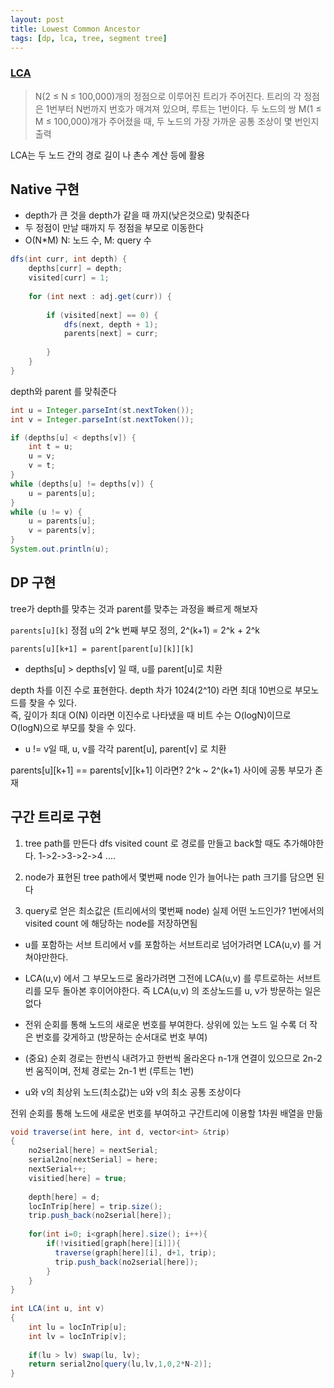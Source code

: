 ```yaml
---
layout: post
title: Lowest Common Ancestor
tags: [dp, lca, tree, segment tree]
---
```

### [LCA](https://www.acmicpc.net/problem/11438)

> N(2 ≤ N ≤ 100,000)개의 정점으로 이루어진 트리가 주어진다. 트리의 각 정점은 1번부터 N번까지 번호가 매겨져 있으며, 루트는 1번이다.
> 두 노드의 쌍 M(1 ≤ M ≤ 100,000)개가 주어졌을 때, 두 노드의 가장 가까운 공통 조상이 몇 번인지 출력

LCA는 두 노드 간의 경로 길이 나 촌수 계산 등에 활용

## Native 구현
* depth가 큰 것을 depth가 같을 때 까지(낮은것으로) 맞춰준다
* 두 정점이 만날 때까지 두 정점을 부모로 이동한다
* O(N*M) N: 노드 수, M: query 수
 
``` java
dfs(int curr, int depth) {
    depths[curr] = depth;
    visited[curr] = 1;
    
    for (int next : adj.get(curr)) {
        
        if (visited[next] == 0) {
            dfs(next, depth + 1);
            parents[next] = curr;
            
        }
    }
}
```
depth와 parent 를 맞춰준다

``` java
int u = Integer.parseInt(st.nextToken());
int v = Integer.parseInt(st.nextToken());

if (depths[u] < depths[v]) {
    int t = u;
    u = v;
    v = t;
}
while (depths[u] != depths[v]) {
    u = parents[u];
}
while (u != v) {
    u = parents[u];
    v = parents[v];
}
System.out.println(u);
```

## DP 구현
tree가 depth를 맞추는 것과 parent를 맞추는 과정을 빠르게 해보자

`parents[u][k]` 정점 u의 2^k 번째 부모 정의, 2^(k+1) = 2^k + 2^k

`parents[u][k+1] = parent[parent[u][k]][k]`

* depths[u] > depths[v] 일 때, u를 parent[u]로 치환

depth 차를 이진 수로 표현한다. depth 차가 1024(2^10) 라면 최대 10번으로 부모노드를 찾을 수 있다.<br>
즉, 깊이가 최대 O(N) 이라면 이진수로 나타냈을 때 비트 수는 O(logN)이므로 O(logN)으로 부모를 찾을 수 있다.<br>


* u != v일 때, u, v를 각각 parent[u], parent[v] 로 치환

parents[u][k+1] == parents[v][k+1] 이라면? 2^k ~ 2^(k+1) 사이에 공통 부모가 존재







## 구간 트리로 구현
1.  tree path를 만든다
dfs visited count 로 경로를 만들고 back할 때도 추가해야한다.
1->2->3->2->4 ....

2. node가 표현된 tree path에서 몇번째 node 인가
늘어나는 path 크기를 담으면 된다

3. query로 얻은 최소값은 (트리에서의 몇번째 node) 실제 어떤 노드인가?
1번에서의 visited count 에 해당하는 node를 저장하면됨

* u를 포함하는 서브 트리에서 v를 포함하는 서브트리로 넘어가려면 LCA(u,v) 를 거쳐야만한다.
* LCA(u,v) 에서 그 부모노드로 올라가려면 그전에 LCA(u,v) 를 루트로하는 서브트리를 모두 돌아본 후이어야한다. 즉 LCA(u,v) 의 조상노드를 u, v가 방문하는 일은 없다

* 전위 순회를 통해 노드의 새로운 번호를 부여한다. 상위에 있는 노드 일 수록
더 작은 번호를 갖게하고 (방문하는 순서대로 번호 부여)
* (중요) 순회 경로는 한번식 내려가고 한번씩 올라온다
n-1개 연결이 있으므로 2n-2번 움직이며, 전체 경로는 2n-1 번 (루트는 1번)
* u와 v의 최상위 노드(최소값)는 u와 v의 최소 공통 조상이다

전위 순회를 통해 노드에 새로운 번호를 부여하고 구간트리에 이용할 1차원 배열을 만듦

``` java
void traverse(int here, int d, vector<int> &trip)
{
    no2serial[here] = nextSerial;
    serial2no[nextSerial] = here;
    nextSerial++;
    visitied[here] = true;
 
    depth[here] = d;
    locInTrip[here] = trip.size();
    trip.push_back(no2serial[here]);
 
    for(int i=0; i<graph[here].size(); i++){
        if(!visitied[graph[here][i]]){
          traverse(graph[here][i], d+1, trip);
          trip.push_back(no2serial[here]);
        }
    }
}
 
int LCA(int u, int v)
{
    int lu = locInTrip[u];
    int lv = locInTrip[v];
 
    if(lu > lv) swap(lu, lv);
    return serial2no[query(lu,lv,1,0,2*N-2)];
}
```





